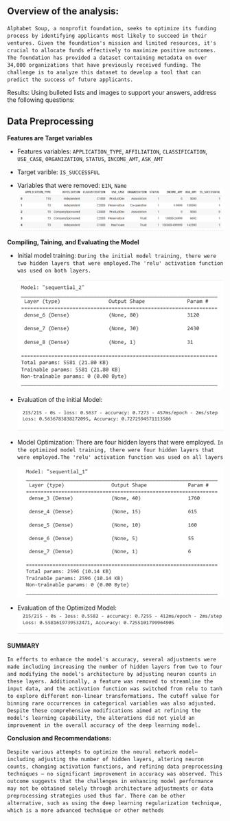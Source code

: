 ## Overview of the analysis: 
`Alphabet Soup, a nonprofit foundation, seeks to optimize its funding process by identifying applicants most likely to succeed in their ventures. Given the foundation's mission and limited resources, it's crucial to allocate funds effectively to maximize positive outcomes. The foundation has provided a dataset containing metadata on over 34,000 organizations that have previously received funding. The challenge is to analyze this dataset to develop a tool that can predict the success of future applicants.`

Results: Using bulleted lists and images to support your answers, address the following questions:

## Data Preprocessing

__Features are Target variables__
* Features variables: `APPLICATION_TYPE`, `AFFILIATION`, `CLASSIFICATION`, `USE_CASE`, `ORGANIZATION`, `STATUS`, `INCOME_AMT`, `ASK_AMT`
- Target varible: `IS_SUCCESSFUL`

* Variables that were removed:  `EIN`, `Name`
    ![Features and Target Variables](https://github.com/mjardinico/deep-learning-challenge/blob/main/Resources/Images/application_df_drop2.png)

__Compiling, Taining, and Evaluating the Model__
* Initial model training:
    `During the initial model training, there were two hidden layers that were employed.The 'relu' activation function was used on both layers.`

    ![Model Training](https://github.com/mjardinico/deep-learning-challenge/blob/main/Resources/Images/model_structure.png)

* Evaluation of the initial Model:
    
    ![Evaluation of model training](https://github.com/mjardinico/deep-learning-challenge/blob/main/Resources/Images/accuracy_loss_1.png)

* Model Optimization: There are four hidden layers that were employed.
    `In the optimized model training, there were four hidden layers that were employed.The 'relu' activation function was used on all layers`

    ![Model Training Optimization](https://github.com/mjardinico/deep-learning-challenge/blob/main/Resources/Images/model_structure2.png)

* Evaluation of the Optimized Model:
    ![Evaluation of model training](https://github.com/mjardinico/deep-learning-challenge/blob/main/Resources/Images/accuracy_loss_2.png)

__SUMMARY__

`In efforts to enhance the model's accuracy, several adjustments were made including increasing the number of hidden layers from two to four and modifying the model's architecture by adjusting neuron counts in these layers. Additionally, a feature was removed to streamline the input data, and the activation function was switched from relu to tanh to explore different non-linear transformations. The cutoff value for binning rare occurrences in categorical variables was also adjusted. Despite these comprehensive modifications aimed at refining the model's learning capability, the alterations did not yield an improvement in the overall accuracy of the deep learning model.`

__Conclusion and Recommendations:__

`Despite various attempts to optimize the neural network model—including adjusting the number of hidden layers, altering neuron counts, changing activation functions, and refining data preprocessing techniques — no significant improvement in accuracy was observed. This outcome suggests that the challenges in enhancing model performance may not be obtained solely through architecture adjustments or data preprocessing strategies used thus far. There can be other alternative, such as using the deep learning regularization technique, which is a more advanced technique or other methods`

